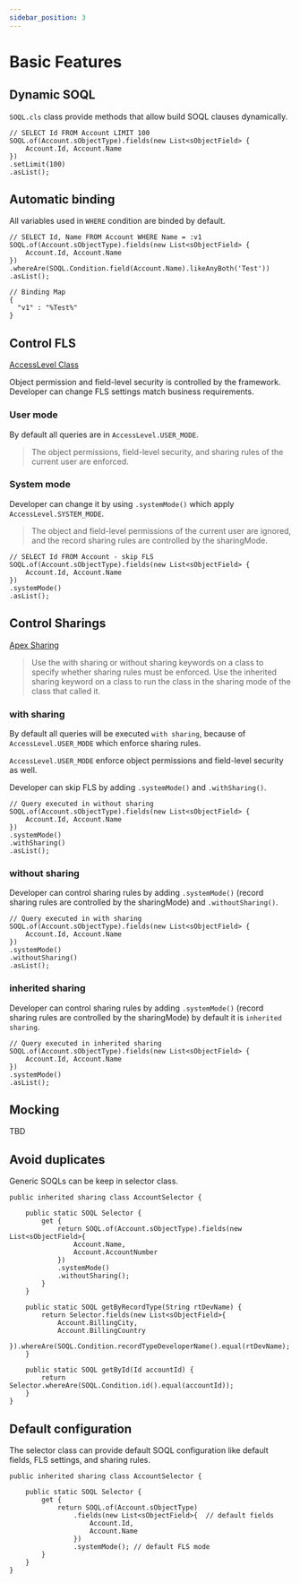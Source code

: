 ```yaml
---
sidebar_position: 3
---
```


# Basic Features

## Dynamic SOQL

`SOQL.cls` class provide methods that allow build SOQL clauses dynamically.

```apex
// SELECT Id FROM Account LIMIT 100
SOQL.of(Account.sObjectType).fields(new List<sObjectField> {
    Account.Id, Account.Name
})
.setLimit(100)
.asList();
```


## Automatic binding

All variables used in `WHERE` condition are binded by default.

```apex
// SELECT Id, Name FROM Account WHERE Name = :v1
SOQL.of(Account.sObjectType).fields(new List<sObjectField> {
    Account.Id, Account.Name
})
.whereAre(SOQL.Condition.field(Account.Name).likeAnyBoth('Test'))
.asList();
```

```apex
// Binding Map
{
  "v1" : "%Test%"
}
```

## Control FLS

[AccessLevel Class](https://developer.salesforce.com/docs/atlas.en-us.apexref.meta/apexref/apex_class_System_AccessLevel.htm)

Object permission and field-level security is controlled by the framework. Developer can change FLS settings match business requirements.

### User mode

By default all queries are in `AccessLevel.USER_MODE`.

> The object permissions, field-level security, and sharing rules of the current user are enforced.

### System mode

Developer can change it by using `.systemMode()` which apply `AccessLevel.SYSTEM_MODE`.

> The object and field-level permissions of the current user are ignored, and the record sharing rules are controlled by the sharingMode.

```apex
// SELECT Id FROM Account - skip FLS
SOQL.of(Account.sObjectType).fields(new List<sObjectField> {
    Account.Id, Account.Name
})
.systemMode()
.asList();
```

## Control Sharings

[Apex Sharing](https://developer.salesforce.com/docs/atlas.en-us.apexcode.meta/apexcode/apex_classes_keywords_sharing.htm)

> Use the with sharing or without sharing keywords on a class to specify whether sharing rules must be enforced. Use the inherited sharing keyword on a class to run the class in the sharing mode of the class that called it.

### with sharing

By default all queries will be executed `with sharing`, because of `AccessLevel.USER_MODE` which enforce sharing rules.

`AccessLevel.USER_MODE` enforce object permissions and field-level security as well.

Developer can skip FLS by adding `.systemMode()` and `.withSharing()`.

```apex
// Query executed in without sharing
SOQL.of(Account.sObjectType).fields(new List<sObjectField> {
    Account.Id, Account.Name
})
.systemMode()
.withSharing()
.asList();
```

### without sharing

Developer can control sharing rules by adding `.systemMode()` (record sharing rules are controlled by the sharingMode) and `.withoutSharing()`.

```apex
// Query executed in with sharing
SOQL.of(Account.sObjectType).fields(new List<sObjectField> {
    Account.Id, Account.Name
})
.systemMode()
.withoutSharing()
.asList();
```

### inherited sharing

Developer can control sharing rules by adding `.systemMode()` (record sharing rules are controlled by the sharingMode) by default it is `inherited sharing`.

```apex
// Query executed in inherited sharing
SOQL.of(Account.sObjectType).fields(new List<sObjectField> {
    Account.Id, Account.Name
})
.systemMode()
.asList();
```

## Mocking

TBD

## Avoid duplicates

Generic SOQLs can be keep in selector class.

```apex
public inherited sharing class AccountSelector {

    public static SOQL Selector {
        get {
            return SOQL.of(Account.sObjectType).fields(new List<sObjectField>{
                Account.Name,
                Account.AccountNumber
            })
            .systemMode()
            .withoutSharing();
        }
    }

    public static SOQL getByRecordType(String rtDevName) {
        return Selector.fields(new List<sObjectField>{
            Account.BillingCity,
            Account.BillingCountry
        }).whereAre(SOQL.Condition.recordTypeDeveloperName().equal(rtDevName);
    }

    public static SOQL getById(Id accountId) {
        return Selector.whereAre(SOQL.Condition.id().equal(accountId));
    }
}
```

## Default configuration

The selector class can provide default SOQL configuration like default fields, FLS settings, and sharing rules.

```apex
public inherited sharing class AccountSelector {

    public static SOQL Selector {
        get {
            return SOQL.of(Account.sObjectType)
                .fields(new List<sObjectField>{  // default fields
                    Account.Id,
                    Account.Name
                })
                .systemMode(); // default FLS mode
        }
    }
}
```
